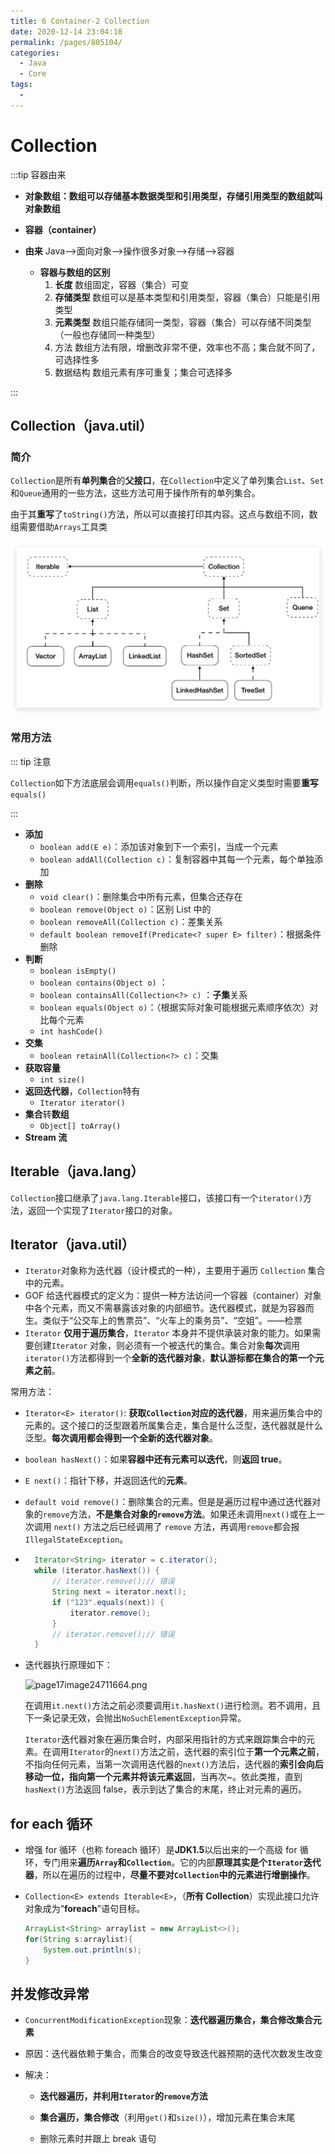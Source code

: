```yaml
---
title: 6 Container-2 Collection
date: 2020-12-14 23:04:18
permalink: /pages/805104/
categories:
  - Java
  - Core
tags:
  -
---
```


# Collection

:::tip 容器由来

- **对象数组：**数组可以存储基本数据类型和引用类型，存储引用类型的数组就叫**对象数组**

- **容器（container）**
- **由来** Java-->面向对象-->操作很多对象-->存储-->容器
  - **容器与数组的区别**
    1. **长度** 数组固定，容器（集合）可变
    2. **存储类型** 数组可以是基本类型和引用类型，容器（集合）只能是引用类型
    3. **元素类型** 数组只能存储同一类型，容器（集合）可以存储不同类型（一般也存储同一种类型）
    4. 方法 数组方法有限，增删改非常不便，效率也不高；集合就不同了，可选择性多
    5. 数据结构 数组元素有序可重复；集合可选择多

:::

## Collection（java.util）

### 简介

`Collection`是所有**单列集合**的**父接口**，在`Collection`中定义了单列集合`List`、`Set`和`Queue`通用的一些方法，这些方法可用于操作所有的单列集合。

由于其**重写**了`toString()`方法，所以可以直接打印其内容。这点与数组不同，数组需要借助`Arrays`工具类

![image-20191007235251066](../images/image-20191007235251066.png)

### 常用方法

::: tip 注意

`Collection`如下方法底层会调用`equals()`判断，所以操作自定义类型时需要**重写**`equals()`

:::

- **添加**
  - `boolean add(E e)`：添加该对象到下一个索引，当成一个元素
  - `boolean addAll(Collection c)`：复制容器中其每一个元素，每个单独添加
- **删除**
  - `void clear()`：删除集合中所有元素，但集合还存在
  - `boolean remove(Object o)`：区别 List 中的
  - `boolean removeAll(Collection c)`：差集关系
  - `default boolean removeIf(Predicate<? super E> filter)`：根据条件删除
- **判断**
  - `boolean isEmpty()`
  - `boolean contains(Object o)` ：
  - `boolean containsAll(Collection<?> c)` ：**子集**关系
  - `boolean equals(Object o)`：（根据实际对象可能根据元素顺序依次）对比每个元素
  - `int hashCode()`
- **交集**
  - `boolean retainAll(Collection<?> c)`：交集
- **获取容量**
  - `int size()`
- **返回迭代器**，`Collection`特有
  - `Iterator iterator()`
- **集合**转**数组**
  - `Object[] toArray()`
- **Stream 流**

## Iterable（java.lang）

`Collection`接口继承了`java.lang.Iterable`接口，该接口有一个`iterator()`方法，返回一个实现了`Iterator`接口的对象。

## Iterator（java.util）

- `Iterator`对象称为迭代器（设计模式的一种），主要用于遍历 `Collection` 集合中的元素。
- GOF 给迭代器模式的定义为：提供一种方法访问一个容器（container）对象中各个元素，而又不需暴露该对象的内部细节。迭代器模式，就是为容器而生。类似于“公交车上的售票员”、“火车上的乘务员”、“空姐”。——检票
- `Iterator` **仅用于遍历集合**，`Iterator` 本身并不提供承装对象的能力。如果需要创建`Iterator` 对象，则必须有一个被迭代的集合。集合对象**每次**调用`iterator()`方法都得到一个**全新的迭代器对象**，**默认游标都在集合的第一个元素之前**。

常用方法：

- `Iterator<E> iterator()`: **获取`Collection`对应的迭代器**，用来遍历集合中的元素的。这个接口的泛型跟着所属集合走，集合是什么泛型，迭代器就是什么泛型。**每次调用都会得到一个全新的迭代器对象**。

- `boolean hasNext()`：如果**容器中还有元素可以迭代**，则**返回 true**。

- `E next()`：指针下移，并返回迭代的**元素**。

- `default void remove()`：删除集合的元素。但是是遍历过程中通过迭代器对象的`remove`方法，**不是集合对象的`remove`方法**。如果还未调用`next()`或在上一次调用 `next()` 方法之后已经调用了 `remove` 方法，再调用`remove`都会报`IllegalStateException`。

- ```java
    Iterator<String> iterator = c.iterator();
    while (iterator.hasNext()) {
        // iterator.remove();// 错误
        String next = iterator.next();
        if ("123".equals(next)) {
            iterator.remove();
        }
        // iterator.remove();// 错误
    }
  ```

* 迭代器执行原理如下：

  ![page17image24711664.png](../images/page17image24711664.png)

  在调用`it.next()`方法之前必须要调用`it.hasNext()`进行检测。若不调用，且下一条记录无效，会抛出`NoSuchElementException`异常。

  `Iterator`迭代器对象在遍历集合时，内部采用指针的方式来跟踪集合中的元素。在调用`Iterator`的`next()`方法之前，迭代器的索引位于**第一个元素之前**，不指向任何元素，当第一次调用迭代器的`next()`方法后，迭代器的**索引会向后移动一位，指向第一个元素并将该元素返回**，当再次~。依此类推，直到`hasNext()`方法返回 false，表示到达了集合的末尾，终止对元素的遍历。

## for each 循环

- 增强 for 循环（也称 foreach 循环）是**JDK1.5**以后出来的一个高级 for 循环，专门用来**遍历`Array`和`Collection`**。它的内部**原理其实是个`Iterator`迭代器**，所以在遍历的过程中，**尽量不要对`Collection`中的元素进行增删操作**。

- `Collection<E> extends Iterable<E>`，（**所有 Collection**）实现此接口允许对象成为“**foreach**”语句目标。

  ```java
  ArrayList<String> arraylist = new ArrayList<>();
  for(String s:arraylist){
      System.out.println(s);
  }
  ```

## 并发修改异常

- `ConcurrentModificationException`现象：**迭代器遍历集合，集合修改集合元素**

- 原因：迭代器依赖于集合，而集合的改变导致迭代器预期的迭代次数发生改变

- 解决：

  - **迭代器遍历，并利用`Iterator`的`remove`方法**
  - **集合遍历，集合修改**（利用`get()`和`size()`），增加元素在集合末尾

  - 删除元素时并跟上 break 语句
